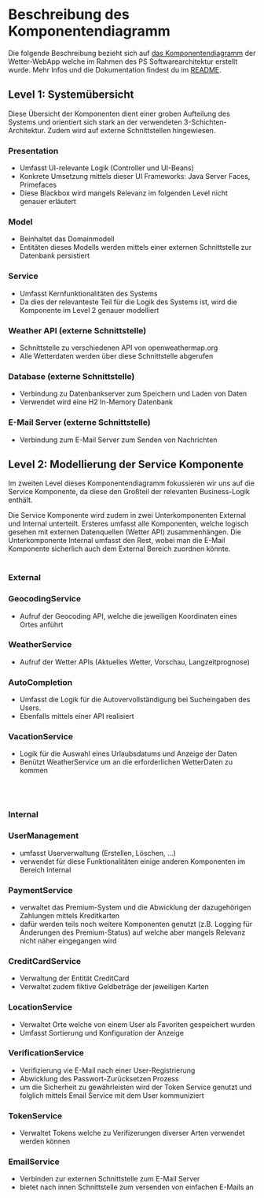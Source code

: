 # Beschreibung des Komponentendiagramm


Die folgende Beschreibung bezieht sich auf  [das Komponentendiagramm](komponentendiagramm.png) der Wetter-WebApp  welche im Rahmen des PS Softwarearchitektur erstellt wurde. Mehr Infos und die Dokumentation findest du im [README](/README.md).

## Level 1: Systemübersicht
Diese Übersicht der Komponenten dient einer groben Aufteilung des Systems und orientiert sich stark an der verwendeten 3-Schichten-Architektur. Zudem wird auf externe Schnittstellen hingewiesen.

### Presentation 
- Umfasst UI-relevante Logik (Controller und UI-Beans)
- Konkrete Umsetzung mittels dieser UI Frameworks: Java Server Faces, Primefaces
- Diese Blackbox wird mangels Relevanz im folgenden Level nicht genauer erläutert

### Model
- Beinhaltet das Domainmodell
- Entitäten dieses Modells werden mittels einer externen Schnittstelle zur Datenbank persistiert

### Service
- Umfasst Kernfunktionalitäten des Systems
- Da dies der relevanteste Teil für die Logik des Systems ist, wird die Komponente im Level 2 genauer modelliert

### Weather API (externe Schnittstelle)
- Schnittstelle zu verschiedenen API von openweathermap.org
- Alle Wetterdaten werden über diese Schnittstelle abgerufen

### Database (externe Schnittstelle)
- Verbindung zu Datenbankserver zum Speichern und Laden von Daten
- Verwendet wird eine H2 In-Memory Datenbank

### E-Mail Server (externe Schnittstelle)
- Verbindung zum E-Mail Server zum Senden von Nachrichten

## Level 2: Modellierung der Service Komponente
Im zweiten Level dieses Komponentendiagramm fokussieren wir uns auf die Service Komponente, da diese den Großteil der relevanten Business-Logik enthält.

Die Service Komponente wird zudem in zwei Unterkomponenten External und Internal unterteilt. Ersteres umfasst alle Komponenten, welche logisch gesehen mit externen Datenquellen (Wetter API) zusammenhängen. Die Unterkomponente Internal umfasst den Rest, wobei man die E-Mail Komponente sicherlich auch dem External Bereich zuordnen könnte.
<br>
<br>

### External

### GeocodingService
- Aufruf der Geocoding API, welche die jeweiligen Koordinaten eines Ortes anführt

### WeatherService
- Aufruf der Wetter APIs (Aktuelles Wetter, Vorschau, Langzeitprognose)

### AutoCompletion
- Umfasst die Logik für die Autovervollständigung bei Sucheingaben des Users.
- Ebenfalls mittels einer API realisiert

### VacationService
- Logik für die Auswahl eines Urlaubsdatums und Anzeige der Daten
- Benützt WeatherService um an die erforderlichen WetterDaten zu kommen
<br>
<br>

### Internal


### UserManagement
- umfasst Userverwaltung (Erstellen, Löschen, ...)
- verwendet für diese Funktionalitäten einige anderen Komponenten im Bereich Internal

### PaymentService
- verwaltet das Premium-System und die Abwicklung der dazugehörigen Zahlungen mittels Kreditkarten
- dafür werden teils noch weitere Komponenten genutzt (z.B. Logging für Änderungen des Premium-Status) auf welche aber mangels Relevanz nicht näher eingegangen wird

### CreditCardService
- Verwaltung der Entität CreditCard
- Verwaltet zudem fiktive Geldbeträge der jeweiligen Karten

### LocationService
- Verwaltet Orte welche von einem User als Favoriten gespeichert wurden
- Umfasst Sortierung und Konfiguration der Anzeige

### VerificationService
- Verifizierung vie E-Mail nach einer User-Registrierung
- Abwicklung des Passwort-Zurücksetzen Prozess
- um die Sicherheit zu gewährleisten wird der Token Service genutzt und folglich mittels Email Service mit dem User kommuniziert

### TokenService
- Verwaltet Tokens welche zu Verifizerungen diverser Arten verwendet werden können

### EmailService
- Verbinden zur externen Schnittstelle zum E-Mail Server
- bietet nach innen Schnittstelle zum versenden von einfachen E-Mails an
